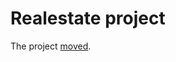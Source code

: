 Realestate project
==================
The project [moved](https://github.com/Versover/realestate.dev).
